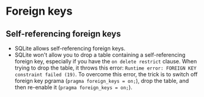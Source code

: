 # Foreign keys
## Self-referencing foreign keys
- SQLite allows self-referencing foreign keys.
- SQLite won't allow you to drop a table containing a self-referencing foreign key, especially if you have the `on delete restrict` clause. When trying to drop the table, it throws this error: `Runtime error: FOREIGN KEY constraint failed (19)`. To overcome this error, the trick is to switch off foreign key pgrama (`pragma foreign_keys = on;`), drop the table, and then re-enable it (`pragma foreign_keys = on;`).
